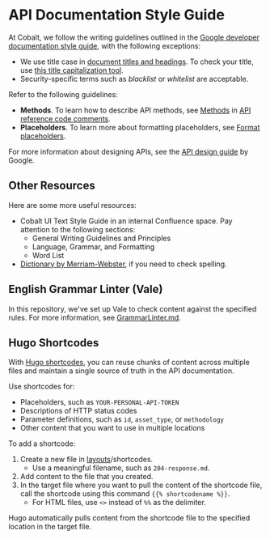 # API Documentation Style Guide

At Cobalt, we follow the writing guidelines outlined in the [Google developer documentation style guide](https://developers.google.com/style), with the following exceptions:

- We use title case in [document titles and headings](https://developers.google.com/style/capitalization#capitalization-in-titles-and-headings). To check your title, use [this title capitalization tool](https://capitalizemytitle.com/style/Chicago/).
- Security-specific terms such as _blacklist_ or _whitelist_ are acceptable.

Refer to the following guidelines:

- **Methods**. To learn how to describe API methods, see [Methods](https://developers.google.com/style/api-reference-comments#methods) in [API reference code comments](https://developers.google.com/style/api-reference-comments).
- **Placeholders**. To learn more about formatting placeholders, see [Format placeholders](https://developers.google.com/style/placeholders).

For more information about designing APIs, see the [API design guide](https://cloud.google.com/apis/design) by Google.

## Other Resources

Here are some more useful resources:

- Cobalt UI Text Style Guide in an internal Confluence space. Pay attention to the following sections:
  - General Writing Guidelines and Principles
  - Language, Grammar, and Formatting
  - Word List
- [Dictionary by Merriam-Webster](https://www.merriam-webster.com/), if you need to check spelling.

## English Grammar Linter (Vale)

In this repository, we've set up Vale to check content against the specified rules. For more information, see [GrammarLinter.md](./GrammarLinter.md).

## Hugo Shortcodes

With [Hugo shortcodes](https://gohugo.io/content-management/shortcodes/), you can reuse chunks of content across multiple files and maintain a single source of truth in the API documentation.

Use shortcodes for:

- Placeholders, such as `YOUR-PERSONAL-API-TOKEN`
- Descriptions of HTTP status codes
- Parameter definitions, such as `id`, `asset_type`, or `methodology`
- Other content that you want to use in multiple locations

To add a shortcode:

1. Create a new file in [layouts](./layouts)/shortcodes.
    - Use a meaningful filename, such as `204-response.md`.
1. Add content to the file that you created.
1. In the target file where you want to pull the content of the shortcode file, call the shortcode using this command `{{% shortcodename %}}`.
    - For HTML files, use `<>` instead of `%%` as the delimiter.

Hugo automatically pulls content from the shortcode file to the specified location in the target file.
